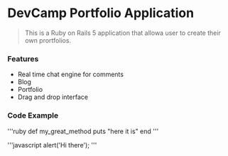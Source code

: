 # DevCamp Portfolio Application

> This is a Ruby on Rails 5 application that allowa user to create their own prortfolios.

### Features

- Real time chat engine for comments
- Blog
- Portfolio
- Drag and drop interface

### Code Example

'''ruby
def my_great_method
 puts "here it is"
end
'''

'''javascript
alert('Hi there');
'''